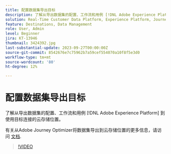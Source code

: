 ```yaml
---
title: 配置数据集导出目标
description: 了解从导出数据集的配置、工作流和用例 [!DNL Adobe Experience Platform] 到使用目标连接的云存储位置。
solution: Real-Time Customer Data Platform, Experience Platform, Journey Optimizer
feature: Destinations, Data Management
role: User, Admin
level: Beginner
jira: KT-13946
thumbnail: 3424392.jpg
last-substantial-update: 2023-09-27T00:00:00Z
source-git-commit: 8542676e7c75962b7a59cef554070a10f8f5e3d0
workflow-type: tm+mt
source-wordcount: '80'
ht-degree: 12%

---
```


# 配置数据集导出目标

了解从导出数据集的配置、工作流和用例 [!DNL Adobe Experience Platform] 到使用目标连接的云存储位置。

有关从Adobe Journey Optimizer将数据集导出到云存储位置的更多信息，请访问 [文档](https://experienceleague.adobe.com/docs/journey-optimizer/using/data-management/datasets/export-datasets.html?lang=zh-Hans).

>[!VIDEO](https://video.tv.adobe.com/v/3424392/?learn=on)

